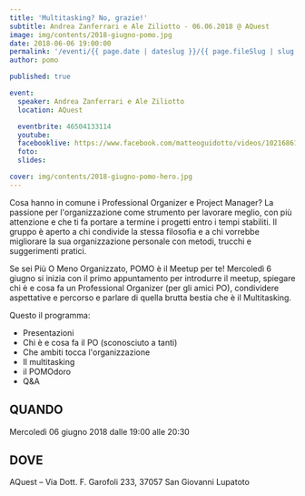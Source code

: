 ```yaml
---
title: 'Multitasking? No, grazie!'
subtitle: Andrea Zanferrari e Ale Ziliotto - 06.06.2018 @ AQuest
image: img/contents/2018-giugno-pomo.jpg
date: 2018-06-06 19:00:00
permalink: '/eventi/{{ page.date | dateslug }}/{{ page.fileSlug | slug }}/index.html'
author: pomo

published: true

event:
  speaker: Andrea Zanferrari e Ale Ziliotto
  location: AQuest

  eventbrite: 46504133114
  youtube:
  facebooklive: https://www.facebook.com/matteoguidotto/videos/10216861398111138/
  foto:
  slides:

cover: img/contents/2018-giugno-pomo-hero.jpg
---
```


Cosa hanno in comune i Professional Organizer e Project Manager? La passione per l'organizzazione come strumento per lavorare meglio, con più attenzione e che ti fa portare a termine i progetti entro i tempi stabiliti. Il gruppo è aperto a chi condivide la stessa filosofia e a chi vorrebbe migliorare la sua organizzazione personale con metodi, trucchi e suggerimenti pratici.

Se sei Più O Meno Organizzato, POMO è il Meetup per te!
Mercoledì 6 giugno si inizia con il primo appuntamento per introdurre il meetup, spiegare chi è e cosa fa un Professional Organizer (per gli amici PO), condividere aspettative e percorso e parlare di quella brutta bestia che è il Multitasking.

Questo il programma:

- Presentazioni
- Chi è e cosa fa il PO (sconosciuto a tanti)
- Che ambiti tocca l'organizzazione
- Il multitasking
- il POMOdoro
- Q&A

## QUANDO

Mercoledì 06 giugno 2018 dalle 19:00 alle 20:30

## DOVE

AQuest – Via Dott. F. Garofoli 233, 37057 San Giovanni Lupatoto
